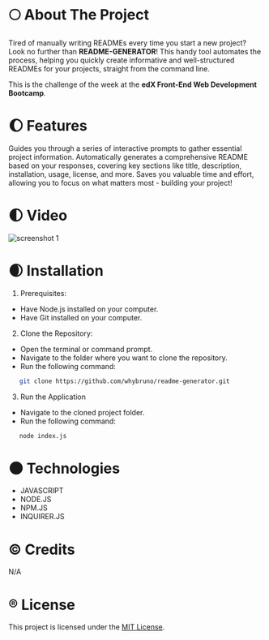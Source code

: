 # :full_moon: About The Project

Tired of manually writing READMEs every time you start a new project? Look no further than **README-GENERATOR**!
This handy tool automates the process, helping you quickly create informative and well-structured READMEs for your projects, straight from the command line.

This is the challenge of the week at the **edX Front-End Web Development Bootcamp**.

# :waxing_gibbous_moon: Features

Guides you through a series of interactive prompts to gather essential project information.
Automatically generates a comprehensive README based on your responses, covering key sections like title, description, installation, usage, license, and more.
Saves you valuable time and effort, allowing you to focus on what matters most - building your project!

# :first_quarter_moon: Video

![screenshot 1](./assets/images/screenshot-1.png)

# :waxing_crescent_moon: Installation

1. Prerequisites:

- Have Node.js installed on your computer.
- Have Git installed on your computer.

2. Clone the Repository:

- Open the terminal or command prompt.
- Navigate to the folder where you want to clone the repository.
- Run the following command:

```sh
   git clone https://github.com/whybruno/readme-generator.git
```

3. Run the Application

- Navigate to the cloned project folder.
- Run the following command:

```sh
   node index.js
```

# :new_moon: Technologies

- JAVASCRIPT
- NODE.JS
- NPM.JS
- INQUIRER.JS

# :copyright: Credits

N/A

# :registered: License

This project is licensed under the [MIT License](https://opensource.org/licenses/MIT).